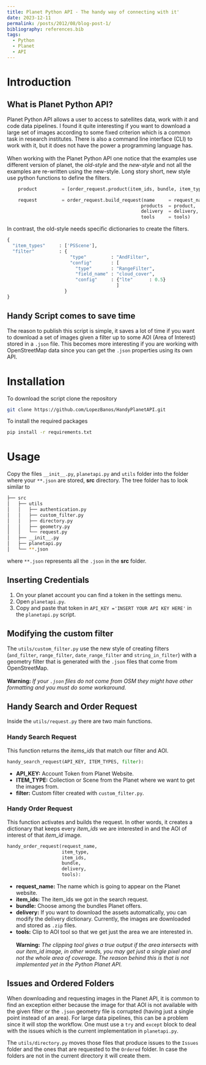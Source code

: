 ```yaml
---
title: Planet Python API - The handy way of connecting with it'
date: 2023-12-11
permalink: /posts/2012/08/blog-post-1/
bibliography: references.bib  
tags:
  - Python
  - Planet
  - API
---
```


# Introduction
## What is Planet Python API?
Planet Python API allows a user to access to satellites data, work with it and code data pipelines. I found it quite interesting if you want to download a large set of images according to some fixed criterion which is a common task in research institutes. There is also a command line interface (CLI) to work with it, but it does not have the power a programming language has.
<br><br>
When working with the Planet Python API one notice that the examples use 
different version of planet, the _old-style_ and the _new-style_ and not all 
the examples are re-written using the new-style. Long story short, new style
use python functions to define the filters.
```python
    product         = [order_request.product(item_ids, bundle, item_type)]

    request         = order_request.build_request(name     = request_name.replace('.json',''),
                                                 products  = product,
                                                 delivery  = delivery,
                                                 tools     = tools)
```
In contrast, the old-style needs specific dictionaries to create the filters.
```python
{
  "item_types"     : ['PSScene'],
  "filter"         : {
                       "type"         : "AndFilter",
                       "config"       : [
                         "type"       : "RangeFilter",
                         "field_name" : "cloud_cover",
                         "config"     : {"lte"      : 0.5}
                                        ]
                     }
}
```
## Handy Script comes to save time
The reason to publish this script is simple, it saves a lot of time if you want
to download a set of images given a filter up to some AOI (Area of Interest) 
stored in a `.json` file. This becomes more interesting if you are working with 
OpenStreetMap data since you can get the `.json` properties using its own API.

# Installation
To download the script clone the repository 
```bash
git clone https://github.com/LopezBanos/HandyPlanetAPI.git
```
To install the required packages 
```bash
pip install -r requirements.txt
```
# Usage
Copy the files `__init__.py`, `planetapi.py` and `utils` folder into the folder where your `**.json` are stored, **src** directory. The tree folder has to look similar to
```bash
├── src
│   ├── utils
│   │   ├── authentication.py
│   │   ├── custom_filter.py
│   │   ├── directory.py
│   │   ├── geometry.py
│   │   └── request.py
│   ├── __init__.py
│   ├── planetapi.py
│   └── **.json
```
where `**.json` represents all the `.json` in the **src** folder. 
## Inserting Credentials
1. On your planet account you can find a token in the settings menu. <br> 
2. Open `planetapi.py`.
3. Copy and paste that token in `API_KEY ='INSERT YOUR API KEY HERE'` in the `planetapi.py` script.

## Modifying the custom filter
The `utils/custom_filter.py` use the new style of creating filters (`and_filter`, `range_filter`, `date_range_filter` and `string_in_filter`) with a geometry filter that is generated with the `.json` files that come from OpenStreetMap. <br><br>
**Warning:** *If your `.json` files do not come from OSM they might have other formatting and you must do some workaround.*
## Handy Search and Order Request
Inside the `utils/request.py` there are two main functions. 
### Handy Search Request
This function returns the *items_ids* that match our filter and AOI.
```python
handy_search_request(API_KEY, ITEM_TYPES, filter):
```
- **API_KEY:** Account Token from Planet Website.
- **ITEM_TYPE:** Collection or Scene from the Planet where we want to get the images from. 
- **filter:** Custom filter created with `custom_filter.py`. <br>


### Handy Order Request
This function activates and builds the request. In other words, it creates a dictionary that keeps every *item_ids* we are interested in and the AOI of interest of that *item_id* image. 
```python
handy_order_request(request_name, 
                    item_type, 
                    item_ids, 
                    bundle, 
                    delivery, 
                    tools):
```

- **request_name:** The name which is going to appear on the Planet website.
- **item_ids:** The item_ids we got in the search request. 
- **bundle:** Choose among the bundles Planet offers.
- **delivery:** If you want to download the assets automatically, you can modify the delivery dictionary. Currently, the images are downloaded and stored as `.zip` files.
- **tools:** Clip to AOI tool so that we get just the area we are interested in. <br><br>
**Warning:** *The clipping tool gives a true output if the area intersects with our item_id image, in other words, you may get just a single pixel and not the whole area of coverage. The reason behind this is that is not implemented yet in the Python Planet API.*
## Issues and Ordered Folders
When downloading and requesting images in the Planet API, it is common to find 
an exception either because the image for that AOI is not available with the 
given filter or the `.json` geometry file is corrupted (having just a single 
point instead of an area). For large data pipelines, this can be a problem 
since it will stop the workflow. One must use a `try` and `except` block to 
deal with the issues which is the current implementation in `planetapi.py`.  

The `utils/directory.py` moves those files that produce issues to the `Issues` folder and the ones that are requested to the `Ordered` folder. In case the folders are not in the current directory it will create them. 